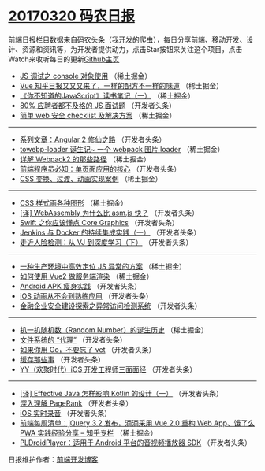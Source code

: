 # [20170320 码农日报](20.md)

[前端日报](https://qdkfweb.cn/c/news)栏目数据来自[码农头条](https://toutiao.qdkfweb.cn/)（我开发的爬虫），每日分享前端、移动开发、设计、资源和资讯等，为开发者提供动力，点击Star按钮来关注这个项目，点击Watch来收听每日的更新[Github主页](https://github.com/kujian/frontendDaily)
* [JS 调试之 console 对象使用](https://toutiao.qdkfweb.cn/30996.html) （稀土掘金）
* [Vue 知乎日报又又又来了，一样的配方不一样的味道](https://toutiao.qdkfweb.cn/30998.html) （稀土掘金）
* [《你不知道的JavaScript》读书笔记（一）](https://toutiao.qdkfweb.cn/30988.html) （稀土掘金）
* [80% 应聘者都不及格的 JS 面试题](https://toutiao.qdkfweb.cn/31013.html) （开发者头条）
* [简单 web 安全 checklist 及解决方案](https://toutiao.qdkfweb.cn/30997.html) （稀土掘金）

***
* [系列文章：Angular 2 修仙之路](https://toutiao.qdkfweb.cn/31021.html) （开发者头条）
* [towebp-loader 诞生记~ 一个 webpack 图片 loader](https://toutiao.qdkfweb.cn/30990.html) （稀土掘金）
* [详解 Webpack2 的那些路径](https://toutiao.qdkfweb.cn/30993.html) （稀土掘金）
* [前端程序员必知：单页面应用的核心](https://toutiao.qdkfweb.cn/31017.html) （开发者头条）
* [CSS 变换、过渡、动画实现案例](https://toutiao.qdkfweb.cn/30994.html) （稀土掘金）

***
* [CSS 样式画各种图形](https://toutiao.qdkfweb.cn/30995.html) （稀土掘金）
* [[译] WebAssembly 为什么比 asm.js 快？](https://toutiao.qdkfweb.cn/31028.html) （开发者头条）
* [Swift 之你应该懂点 Core Graphics](https://toutiao.qdkfweb.cn/31043.html) （开发者头条）
* [Jenkins 与 Docker 的持续集成实践（一）](https://toutiao.qdkfweb.cn/31020.html) （开发者头条）
* [走近人脸检测：从 VJ 到深度学习（下）](https://toutiao.qdkfweb.cn/31029.html) （开发者头条）

***
* [一种生产环境中高效定位 JS 异常的方案](https://toutiao.qdkfweb.cn/30991.html) （稀土掘金）
* [如何使用 Vue2 做服务端渲染](https://toutiao.qdkfweb.cn/30992.html) （稀土掘金）
* [Android APK 瘦身实践](https://toutiao.qdkfweb.cn/31036.html) （开发者头条）
* [iOS 动画从不会到熟练应用](https://toutiao.qdkfweb.cn/31027.html) （开发者头条）
* [金融企业安全建设探索之异常访问检测系统](https://toutiao.qdkfweb.cn/31040.html) （开发者头条）

***
* [扒一扒随机数（Random Number）的诞生历史](https://toutiao.qdkfweb.cn/30987.html) （稀土掘金）
* [文件系统的 “代理”](https://toutiao.qdkfweb.cn/31044.html) （开发者头条）
* [如果你用 Go，不要忘了 vet](https://toutiao.qdkfweb.cn/31030.html) （开发者头条）
* [缓存那些事](https://toutiao.qdkfweb.cn/31012.html) （开发者头条）
* [YY（欢聚时代）iOS 开发工程师三面面经](https://toutiao.qdkfweb.cn/31033.html) （开发者头条）

***
* [[译] Effective Java 怎样影响 Kotlin 的设计（一）](https://toutiao.qdkfweb.cn/31041.html) （开发者头条）
* [深入理解 PageRank](https://toutiao.qdkfweb.cn/31042.html) （开发者头条）
* [iOS 实时录音](https://toutiao.qdkfweb.cn/31037.html) （开发者头条）
* [前端每周清单：jQuery 3.2 发布，滴滴采用 Vue 2.0 重构 Web App、饿了么 PWA 实践经验分享 &#8211; 知乎专栏](https://toutiao.qdkfweb.cn/30986.html) （稀土掘金）
* [PLDroidPlayer：适用于 Android 平台的音视频播放器 SDK](https://toutiao.qdkfweb.cn/31038.html) （开发者头条）

日报维护作者：[前端开发博客](https://qdkfweb.cn/) 